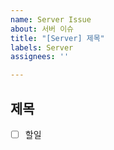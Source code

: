 ```yaml
---
name: Server Issue
about: 서버 이슈
title: "[Server] 제목"
labels: Server
assignees: ''

---
```


## 제목
- [ ] 할일

